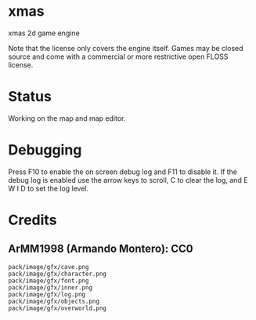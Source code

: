 # xmas
xmas 2d game engine

Note that the license only covers the engine itself. Games may be closed source
and come with a commercial or more restrictive open FLOSS license.

# Status

Working on the map and map editor.

# Debugging

Press F10 to enable the on screen debug log and F11 to disable it.
If the debug log is enabled use the arrow keys to scroll, C to clear the log,
and E W I D to set the log level.

# Credits

## ArMM1998 (Armando Montero): CC0

    pack/image/gfx/cave.png
    pack/image/gfx/character.png
    pack/image/gfx/font.png
    pack/image/gfx/inner.png
    pack/image/gfx/log.png
    pack/image/gfx/objects.png
    pack/image/gfx/overworld.png

